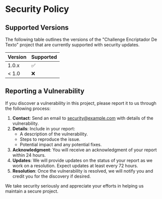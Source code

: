 # Security Policy

## Supported Versions

The following table outlines the versions of the "Challenge Encriptador De Texto" project that are currently supported with security updates.

| Version | Supported          |
| ------- | ------------------ |
| 1.0.x   | :white_check_mark: |
| < 1.0   | :x:                |

## Reporting a Vulnerability

If you discover a vulnerability in this project, please report it to us through the following process:

1. **Contact**: Send an email to [security@example.com](mailto:security@example.com) with details of the vulnerability.
2. **Details**: Include in your report:
    - A description of the vulnerability.
    - Steps to reproduce the issue.
    - Potential impact and any potential fixes.
3. **Acknowledgment**: You will receive an acknowledgment of your report within 24 hours.
4. **Updates**: We will provide updates on the status of your report as we work on a resolution. Expect updates at least every 72 hours.
5. **Resolution**: Once the vulnerability is resolved, we will notify you and credit you for the discovery if desired.

We take security seriously and appreciate your efforts in helping us maintain a secure project.
